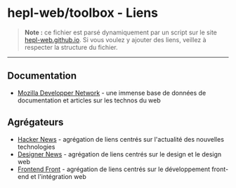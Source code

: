 # hepl-web/toolbox - Liens

> **Note :** ce fichier est parsé dynamiquement par un script sur le site [hepl-web.github.io](https://hepl-web.github.io). Si vous voulez y ajouter des liens, veillez à respecter la structure du fichier.

* * *

## Documentation

* [Mozilla Developper Network](https://developer.mozilla.org/) - une immense base de données de documentation et articles sur les technos du web

## Agrégateurs

* [Hacker News](https://news.ycombinator.com) - agrégation de liens centrés sur l'actualité des nouvelles technologies
* [Designer News](https://www.designernews.co) - agrégation de liens centrés sur le design et le design web
* [Frontend Front](https://frontendfront.com) - agrégation de liens centrés sur le développement front-end et l'intégration web
